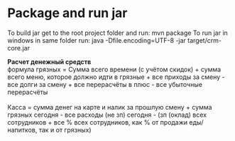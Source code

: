# Package and run jar

To build jar get to the root project folder and run:
mvn package
To run jar in windows in same folder run:
java -Dfile.encoding=UTF-8 -jar target/crm-core.jar


**Расчет денежный средств**<br />
формула грязных = Сумма всего времени (с учётом скидок) + сумма всего меню, которое должно идти в грязные + все приходы за смену - все долги за смену + все перерасчёты в плюс - все убыточные перерасчёты
<br /><br />
Касса = сумма денег на карте и налик за прошлую смену + сумма грязных сегодня - все расходы (не зп) сегодня - (зп (оклад) всех сотрудников + все % всех сотрудников, как % от продажи еды/напитков, так и от грязных)
